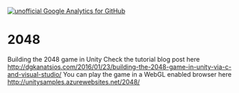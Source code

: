 [![unofficial Google Analytics for GitHub](https://gaforgithub.azurewebsites.net/api?repo=2048)](https://github.com/dgkanatsios/gaforgithub)

# 2048
Building the 2048 game in Unity
Check the tutorial blog post here http://dgkanatsios.com/2016/01/23/building-the-2048-game-in-unity-via-c-and-visual-studio/
You can play the game in a WebGL enabled browser here http://unitysamples.azurewebsites.net/2048/
